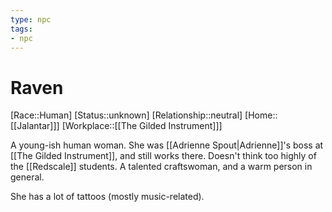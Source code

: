 ```yaml
---
type: npc
tags: 
- npc
---
```


# Raven

[Race::Human]
[Status::unknown]
[Relationship::neutral]
[Home::[[Jalantar]]]
[Workplace::[[The Gilded Instrument]]]

A young-ish human woman. She was [[Adrienne Spout|Adrienne]]'s boss at [[The Gilded Instrument]], and still works there. Doesn't think too highly of the [[Redscale]] students. A talented craftswoman, and a warm person in general.

She has a lot of tattoos (mostly music-related). 
